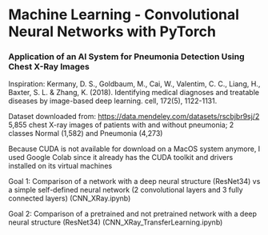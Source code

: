 # Machine Learning - Convolutional Neural Networks with PyTorch

### Application of an AI System for Pneumonia Detection Using Chest X-Ray Images

Inspiration: Kermany, D. S., Goldbaum, M., Cai, W., Valentim, C. C., Liang, H., Baxter, S. L. & Zhang, K. (2018). Identifying medical diagnoses and treatable diseases by image-based deep learning. cell, 172(5), 1122-1131.

Dataset downloaded from: https://data.mendeley.com/datasets/rscbjbr9sj/2
5,855 chest X-ray images of patients with and without pneumonia; 2 classes Normal (1,582) and Pneumonia (4,273)

Because CUDA is not available for download on a MacOS system anymore, I used Google Colab since it already has the CUDA toolkit and drivers installed on its virtual machines

Goal 1: Comparison of a network with a deep neural structure (ResNet34) vs a simple self-defined neural network (2 convolutional layers and 3 fully connected layers) (CNN_XRay.ipynb)

Goal 2: Comparison of a pretrained and not pretrained network with a deep neural structure (ResNet34) (CNN_XRay_TransferLearning.ipynb)





